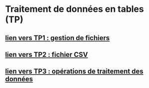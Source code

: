 # Traitement de données en tables (TP)
## [lien vers TP1 : gestion de fichiers](https://www.math93.com/images/pdf/NSI/premiere/traitement_donnees_tables-1ere/NSI_gestion_Fichier.pdf)
## [lien vers TP2 : fichier CSV](https://www.math93.com/images/pdf/NSI/premiere/traitement_donnees_tables-1ere/NSI_Traitement_Donnees_Tables_2_FichiersCSV.pdf)
## [lien vers TP3 : opérations de traitement des données](https://www.math93.com/images/pdf/NSI/premiere/traitement_donnees_tables-1ere/NSI_Traitement_Donnees_Tables_3_Operations_Tables.pdf)
